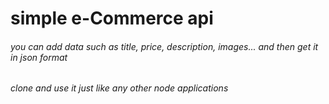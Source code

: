 # simple e-Commerce api 
###### you can add data such as title, price, description, images... and then get it in json format 
###### clone and use it just like any other node applications